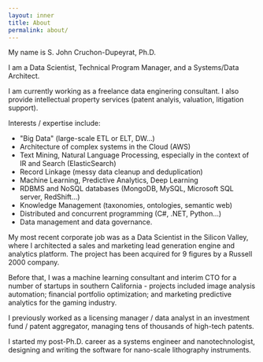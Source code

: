 ```yaml
---
layout: inner
title: About
permalink: about/
---
```


My name is S. John Cruchon-Dupeyrat, Ph.D. 

I am a Data Scientist, Technical Program Manager, and a Systems/Data Architect.

I am currently working as a freelance data enginering consultant. I also provide intellectual property services (patent analyis, valuation, litigation support).

Interests / expertise include:
- "Big Data" (large-scale ETL or ELT, DW...)
- Architecture of complex systems in the Cloud (AWS)
- Text Mining, Natural Language Processing, especially in the context of IR and Search (ElasticSearch)  
- Record Linkage (messy data cleanup and deduplication)
- Machine Learning, Predictive Analytics, Deep Learning 
- RDBMS and NoSQL databases (MongoDB, MySQL, Microsoft SQL server, RedShift...)
- Knowledge Management (taxonomies, ontologies, semantic web)
- Distributed and concurrent programming (C#, .NET, Python...)
- Data management and data governance.

My most recent corporate job was as a Data Scientist in the Silicon Valley, where I architected a sales and marketing lead generation engine and analytics platform. The project has been acquired for 9 figures by a Russell 2000 company.

Before that, I was a machine learning consultant and interim CTO for a number of startups in southern California - projects included image analysis automation; financial portfolio optimization; and marketing predictive analytics for the gaming industry. 

I previously worked as a licensing manager / data analyst in an investment fund / patent aggregator, managing tens of thousands of high-tech patents.

I started my post-Ph.D. career as a systems engineer and nanotechnologist, designing and writing the software for nano-scale lithography instruments.
